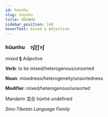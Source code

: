 ```yaml
---
id: hüunhu
slug: hüunhu
title: HÜUNHU
sidebar_position: 148
hoverText: mixed § Adjective
---
```


### hüunhu&emsp;<span kind="abugida">ɂʄɽ̃ʃɂʃ</span>

*mixed* **§** Adjective

**Verb**: to be mixed/heterogenous/unsorted

**Noun**: mixedness/heterogeneity/unsortedness

**Modifier**: mixed/heterogenous/unsorted

Mandarin 混合 hùnhé undefined

*Sino-Tibetan Language Family*